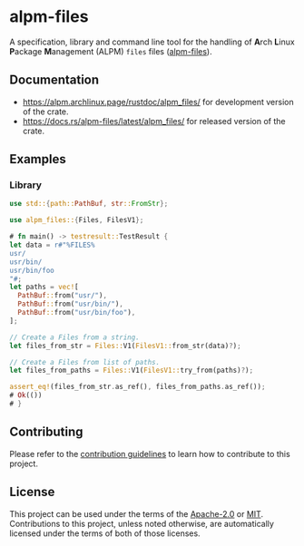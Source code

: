 # alpm-files

A specification, library and command line tool for the handling of **A**rch **L**inux **P**ackage **M**anagement (ALPM) `files` files ([alpm-files]).

## Documentation

- <https://alpm.archlinux.page/rustdoc/alpm_files/> for development version of the crate.
- <https://docs.rs/alpm-files/latest/alpm_files/> for released version of the crate.

## Examples

### Library

```rust
use std::{path::PathBuf, str::FromStr};

use alpm_files::{Files, FilesV1};

# fn main() -> testresult::TestResult {
let data = r#"%FILES%
usr/
usr/bin/
usr/bin/foo
"#;
let paths = vec![
  PathBuf::from("usr/"),
  PathBuf::from("usr/bin/"),
  PathBuf::from("usr/bin/foo"),
];

// Create a Files from a string.
let files_from_str = Files::V1(FilesV1::from_str(data)?);

// Create a Files from list of paths.
let files_from_paths = Files::V1(FilesV1::try_from(paths)?);

assert_eq!(files_from_str.as_ref(), files_from_paths.as_ref());
# Ok(())
# }
```

## Contributing

Please refer to the [contribution guidelines] to learn how to contribute to this project.

## License

This project can be used under the terms of the [Apache-2.0] or [MIT].
Contributions to this project, unless noted otherwise, are automatically licensed under the terms of both of those licenses.

[Apache-2.0]: ../LICENSES/Apache-2.0.txt
[MIT]: ../LICENSES/MIT.txt
[alpm-files]: https://alpm.archlinux.page/specifications/alpm-files.5.html
[contribution guidelines]: ../CONTRIBUTING.md

